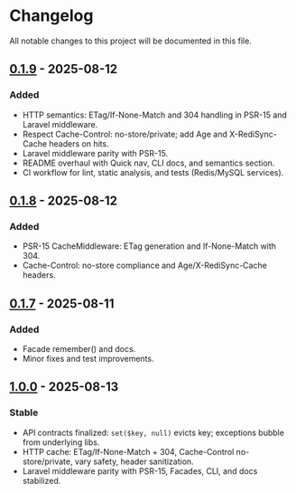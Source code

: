 # Changelog

All notable changes to this project will be documented in this file.

## [0.1.9] - 2025-08-12

### Added

- HTTP semantics: ETag/If-None-Match and 304 handling in PSR-15 and Laravel middleware.
- Respect Cache-Control: no-store/private; add Age and X-RediSync-Cache headers on hits.
- Laravel middleware parity with PSR-15.
- README overhaul with Quick nav, CLI docs, and semantics section.
- CI workflow for lint, static analysis, and tests (Redis/MySQL services).

## [0.1.8] - 2025-08-12

### Added

- PSR-15 CacheMiddleware: ETag generation and If-None-Match with 304.
- Cache-Control: no-store compliance and Age/X-RediSync-Cache headers.

## [0.1.7] - 2025-08-11

### Added

- Facade remember() and docs.
- Minor fixes and test improvements.

[0.1.9]: https://github.com/goktugcy/RediSync/compare/v0.1.8...v0.1.9
[0.1.8]: https://github.com/goktugcy/RediSync/compare/v0.1.7...v0.1.8
[0.1.7]: https://github.com/goktugcy/RediSync/compare/v0.1.6...v0.1.7

## [1.0.0] - 2025-08-13

### Stable

- API contracts finalized: `set($key, null)` evicts key; exceptions bubble from underlying libs.
- HTTP cache: ETag/If-None-Match + 304, Cache-Control no-store/private, vary safety, header sanitization.
- Laravel middleware parity with PSR-15, Facades, CLI, and docs stabilized.

[1.0.0]: https://github.com/goktugcy/RediSync/compare/v0.1.9...v1.0.0
